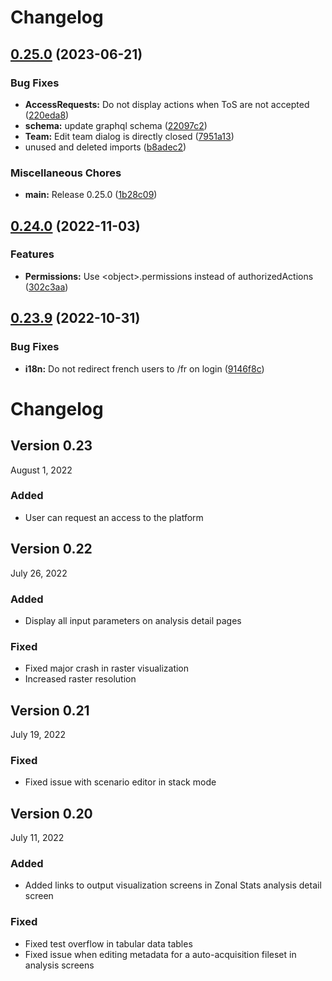 # Changelog

## [0.25.0](https://github.com/BLSQ/accessmod-app/compare/0.24.0...0.25.0) (2023-06-21)


### Bug Fixes

* **AccessRequests:** Do not display actions when ToS are not accepted ([220eda8](https://github.com/BLSQ/accessmod-app/commit/220eda8b8b2a340a086dde2dbd4250ec1d42da77))
* **schema:** update graphql schema ([22097c2](https://github.com/BLSQ/accessmod-app/commit/22097c283a70b0da3608e46831e5d9bdb15e7439))
* **Team:** Edit team dialog is directly closed ([7951a13](https://github.com/BLSQ/accessmod-app/commit/7951a131e6ab3701e30badb5e84c13d316e9063c))
* unused and deleted imports ([b8adec2](https://github.com/BLSQ/accessmod-app/commit/b8adec2d2e264563b3170959dcb62a6ac298891d))


### Miscellaneous Chores

* **main:** Release 0.25.0 ([1b28c09](https://github.com/BLSQ/accessmod-app/commit/1b28c0919c8df60e5fc8da6447a645bb4d62741a))

## [0.24.0](https://github.com/BLSQ/accessmod-app/compare/0.23.9...0.24.0) (2022-11-03)


### Features

* **Permissions:** Use &lt;object&gt;.permissions instead of authorizedActions ([302c3aa](https://github.com/BLSQ/accessmod-app/commit/302c3aac0c71b06a3e7c2bfa46095c534bf0bca4))

## [0.23.9](https://github.com/BLSQ/accessmod-app/compare/0.23.8...0.23.9) (2022-10-31)


### Bug Fixes

* **i18n:** Do not redirect french users to /fr on login ([9146f8c](https://github.com/BLSQ/accessmod-app/commit/9146f8c11c371de93fed5262622307145cb4b892))

Changelog
=========

Version 0.23
------------

August 1, 2022

### Added

- User can request an access to the platform


Version 0.22
------------

July 26, 2022

### Added

- Display all input parameters on analysis detail pages

### Fixed

- Fixed major crash in raster visualization
- Increased raster resolution

Version 0.21
------------

July 19, 2022

### Fixed

- Fixed issue with scenario editor in stack mode

Version 0.20
------------

July 11, 2022

### Added

- Added links to output visualization screens in Zonal Stats analysis detail screen

### Fixed

- Fixed test overflow in tabular data tables
- Fixed issue when editing metadata for a auto-acquisition fileset in analysis screens
